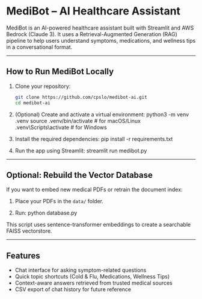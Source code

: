 # MediBot – AI Healthcare Assistant

MediBot is an AI-powered healthcare assistant built with Streamlit and AWS Bedrock (Claude 3). It uses a Retrieval-Augmented Generation (RAG) pipeline to help users understand symptoms, medications, and wellness tips in a conversational format.

---

## How to Run MediBot Locally

1. Clone your repository:
   ```bash
   git clone https://github.com/cpslo/medibot-ai.git
   cd medibot-ai

2. (Optional) Create and activate a virtual environment:
   python3 -m venv .venv
   source .venv/bin/activate  # for macOS/Linux
   .venv\\Scripts\\activate   # for Windows

3. Install the required dependencies:
   pip install -r requirements.txt

4. Run the app using Streamlit:
   streamlit run medibot.py

---

## Optional: Rebuild the Vector Database

If you want to embed new medical PDFs or retrain the document index:

1. Place your PDFs in the `data/` folder.

2. Run:
   python database.py

This script uses sentence-transformer embeddings to create a searchable FAISS vectorstore.

---

## Features

- Chat interface for asking symptom-related questions
- Quick topic shortcuts (Cold & Flu, Medications, Wellness Tips)
- Context-aware answers retrieved from trusted medical sources
- CSV export of chat history for future reference
